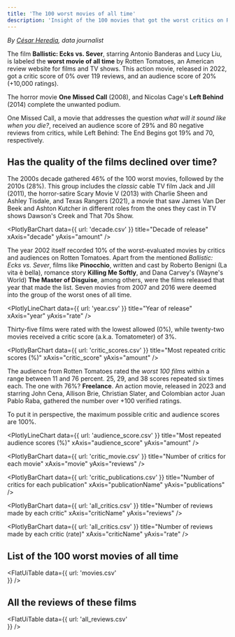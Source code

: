 ```yaml
---
title: 'The 100 worst movies of all time'
description: 'Insight of the 100 movies that got the worst critics on Rotten Tomatoes'
---
```


*By [César Heredia](https://x.com/cahered), data journalist*

The film **Ballistic: Ecks vs. Sever**, starring Antonio Banderas and Lucy Liu, is labeled the **worst movie of all time** by Rotten Tomatoes, an American review website for films and TV shows. This action movie, released in 2022, got a critic score of 0% over 119 reviews, and an audience score of 20% (+10,000 ratings).

The horror movie **One Missed Call** (2008), and Nicolas Cage's **Left Behind** (2014) complete the unwanted podium.

One Missed Call, a movie that addresses the question *what will it sound like when you die?*, received an audience score of 29% and 80 negative reviews from critics, while Left Behind: The End Begins got 19% and 70, respectively.

## Has the quality of the films declined over time?

The 2000s decade gathered 46% of the 100 worst movies, followed by the 2010s (28%). This group includes the *classic* cable TV film Jack and Jill (2011), the horror-satire Scary Movie V (2013) with Charlie Sheen and Ashley Tisdale, and Texas Rangers (2021), a movie that saw James Van Der Beek and Ashton Kutcher in different roles from the ones they cast in TV shows Dawson's Creek and That 70s Show.

<PlotlyBarChart
  data={{
    url: 'decade.csv'
  }}
  title="Decade of release"
  xAxis="decade"
  yAxis="amount"
/>

The year 2002 itself recorded 10% of the worst-evaluated movies by critics and audiences on Rotten Tomatoes. Apart from the mentioned  *Ballistic: Ecks vs. Sever*, films like **Pinocchio**, written and cast by Roberto Benigni (La vita è bella), romance story **Killing Me Softly**, and Dana Carvey's (Wayne's World) **The Master of Disguise**, among others, were the films released that year that made the list. Seven movies from 2007 and 2016 were deemed into the group of the worst ones of all time.

<PlotlyLineChart
  data={{
    url: 'year.csv'
  }}
  title="Year of release"
  xAxis="year"
  yAxis="rate"
/>

Thirty-five films were rated with the lowest allowed (0%), while twenty-two movies received a critic score (a.k.a. Tomatometer) of 3%.

<PlotlyBarChart
  data={{
    url: 'critic_scores.csv'
  }}
  title="Most repeated critic scores (%)"
  xAxis="critic_score"
  yAxis="amount"
/>

The audience from Rotten Tomatoes rated the *worst 100 films* within a range between 11 and 76 percent. 25, 29, and 38 scores repeated six times each. The one with 76%? **Freelance**. An action movie, released in 2023 and starring John Cena, Allison Brie, Christian Slater, and Colombian actor Juan Pablo Raba, gathered the number over +100 verified ratings.

To put it in perspective, the maximum possible critic and audience scores are 100%.

<PlotlyLineChart
  data={{
    url: 'audience_score.csv'
  }}
  title="Most repeated audience scores (%)"
  xAxis="audience_score"
  yAxis="amount"
/>

<PlotlyBarChart
  data={{
    url: 'critic_movie.csv'
  }}
  title="Number of critics for each movie"
  xAxis="movie"
  yAxis="reviews"
/>

<PlotlyBarChart
  data={{
    url: 'critic_publications.csv'
  }}
  title="Number of critics for each publication"
  xAxis="publicationName"
  yAxis="publications"
/>

<PlotlyBarChart
  data={{
    url: 'all_critics.csv'
  }}
  title="Number of reviews made by each critic"
  xAxis="criticName"
  yAxis="reviews"
/>

<PlotlyBarChart
  data={{
    url: 'all_critics.csv'
  }}
  title="Number of reviews made by each critic (rate)"
  xAxis="criticName"
  yAxis="rate"
/>

## List of the 100 worst movies of all time

<FlatUiTable
  data={{
    url: 'movies.csv'    
  }}
/>

## All the reviews of these films

<FlatUiTable
  data={{
    url: 'all_reviews.csv'    
  }}
/>
